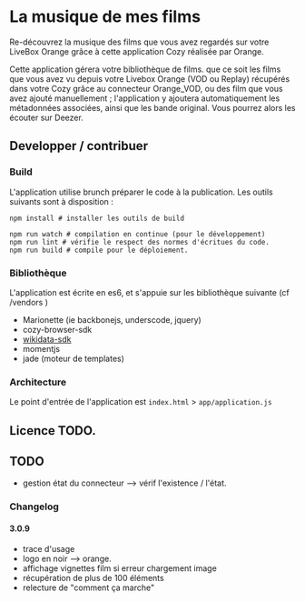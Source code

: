 # La musique de mes films

Re-découvrez la musique des films que vous avez regardés sur votre LiveBox Orange grâce à cette application Cozy réalisée par Orange.

Cette application gérera votre bibliothèque de films. que ce soit les films que vous avez vu depuis votre Livebox Orange (VOD ou Replay) récupérés dans votre Cozy grâce au connecteur Orange_VOD, ou des film que vous avez ajouté manuellement ; l'application y ajoutera automatiquement les métadonnées associées, ainsi que les bande original. Vous pourrez alors les écouter sur Deezer.

## Developper / contribuer

### Build

L'application utilise brunch préparer le code à la publication. Les outils suivants sont à disposition :

```
npm install # installer les outils de build

npm run watch # compilation en continue (pour le développement)
npm run lint # vérifie le respect des normes d'écritues du code.
npm run build # compile pour le déploiement.
```

### Bibliothèque

L'application est écrite en es6, et s'appuie sur les bibliothèque suivante (cf /vendors )

* Marionette (ie backbonejs, underscode, jquery)
* cozy-browser-sdk
* [wikidata-sdk](https://github.com/maxlath/wikidata-sdk)
* momentjs
* jade (moteur de templates)

### Architecture

Le point d'entrée de l'application est `index.html` > `app/application.js`

## Licence TODO.

## TODO
* gestion état du connecteur --> vérif l'existence / l'état.


### Changelog

#### 3.0.9
* trace d'usage
* logo en noir --> orange.
* affichage vignettes film si erreur chargement image
* récupération de plus de 100 éléments
* relecture de "comment ça marche"
